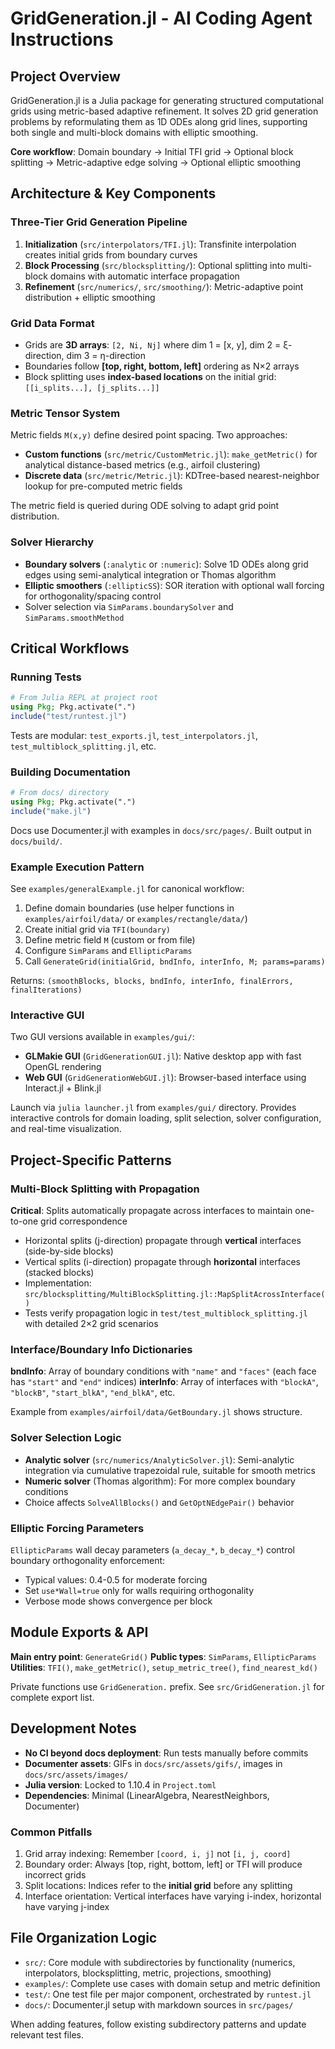 # GridGeneration.jl - AI Coding Agent Instructions

## Project Overview
GridGeneration.jl is a Julia package for generating structured computational grids using metric-based adaptive refinement. It solves 2D grid generation problems by reformulating them as 1D ODEs along grid lines, supporting both single and multi-block domains with elliptic smoothing.

**Core workflow**: Domain boundary → Initial TFI grid → Optional block splitting → Metric-adaptive edge solving → Optional elliptic smoothing

## Architecture & Key Components

### Three-Tier Grid Generation Pipeline
1. **Initialization** (`src/interpolators/TFI.jl`): Transfinite interpolation creates initial grids from boundary curves
2. **Block Processing** (`src/blocksplitting/`): Optional splitting into multi-block domains with automatic interface propagation
3. **Refinement** (`src/numerics/`, `src/smoothing/`): Metric-adaptive point distribution + elliptic smoothing

### Grid Data Format
- Grids are **3D arrays**: `[2, Ni, Nj]` where dim 1 = [x, y], dim 2 = ξ-direction, dim 3 = η-direction
- Boundaries follow **[top, right, bottom, left]** ordering as N×2 arrays
- Block splitting uses **index-based locations** on the initial grid: `[[i_splits...], [j_splits...]]`

### Metric Tensor System
Metric fields `M(x,y)` define desired point spacing. Two approaches:
- **Custom functions** (`src/metric/CustomMetric.jl`): `make_getMetric()` for analytical distance-based metrics (e.g., airfoil clustering)
- **Discrete data** (`src/metric/Metric.jl`): KDTree-based nearest-neighbor lookup for pre-computed metric fields

The metric field is queried during ODE solving to adapt grid point distribution.

### Solver Hierarchy
- **Boundary solvers** (`:analytic` or `:numeric`): Solve 1D ODEs along grid edges using semi-analytical integration or Thomas algorithm
- **Elliptic smoothers** (`:ellipticSS`): SOR iteration with optional wall forcing for orthogonality/spacing control
- Solver selection via `SimParams.boundarySolver` and `SimParams.smoothMethod`

## Critical Workflows

### Running Tests
```julia
# From Julia REPL at project root
using Pkg; Pkg.activate(".")
include("test/runtest.jl")
```
Tests are modular: `test_exports.jl`, `test_interpolators.jl`, `test_multiblock_splitting.jl`, etc.

### Building Documentation
```julia
# From docs/ directory
using Pkg; Pkg.activate(".")
include("make.jl")
```
Docs use Documenter.jl with examples in `docs/src/pages/`. Built output in `docs/build/`.

### Example Execution Pattern
See `examples/generalExample.jl` for canonical workflow:
1. Define domain boundaries (use helper functions in `examples/airfoil/data/` or `examples/rectangle/data/`)
2. Create initial grid via `TFI(boundary)`
3. Define metric field `M` (custom or from file)
4. Configure `SimParams` and `EllipticParams`
5. Call `GenerateGrid(initialGrid, bndInfo, interInfo, M; params=params)`

Returns: `(smoothBlocks, blocks, bndInfo, interInfo, finalErrors, finalIterations)`

### Interactive GUI
Two GUI versions available in `examples/gui/`:
- **GLMakie GUI** (`GridGenerationGUI.jl`): Native desktop app with fast OpenGL rendering
- **Web GUI** (`GridGenerationWebGUI.jl`): Browser-based interface using Interact.jl + Blink.jl

Launch via `julia launcher.jl` from `examples/gui/` directory. Provides interactive controls for domain loading, split selection, solver configuration, and real-time visualization.

## Project-Specific Patterns

### Multi-Block Splitting with Propagation
**Critical**: Splits automatically propagate across interfaces to maintain one-to-one grid correspondence
- Horizontal splits (j-direction) propagate through **vertical** interfaces (side-by-side blocks)
- Vertical splits (i-direction) propagate through **horizontal** interfaces (stacked blocks)
- Implementation: `src/blocksplitting/MultiBlockSplitting.jl::MapSplitAcrossInterface()`
- Tests verify propagation logic in `test/test_multiblock_splitting.jl` with detailed 2×2 grid scenarios

### Interface/Boundary Info Dictionaries
**bndInfo**: Array of boundary conditions with `"name"` and `"faces"` (each face has `"start"` and `"end"` indices)
**interInfo**: Array of interfaces with `"blockA"`, `"blockB"`, `"start_blkA"`, `"end_blkA"`, etc.

Example from `examples/airfoil/data/GetBoundary.jl` shows structure.

### Solver Selection Logic
- **Analytic solver** (`src/numerics/AnalyticSolver.jl`): Semi-analytic integration via cumulative trapezoidal rule, suitable for smooth metrics
- **Numeric solver** (Thomas algorithm): For more complex boundary conditions
- Choice affects `SolveAllBlocks()` and `GetOptNEdgePair()` behavior

### Elliptic Forcing Parameters
`EllipticParams` wall decay parameters (`a_decay_*`, `b_decay_*`) control boundary orthogonality enforcement:
- Typical values: 0.4-0.5 for moderate forcing
- Set `use*Wall=true` only for walls requiring orthogonality
- Verbose mode shows convergence per block

## Module Exports & API
**Main entry point**: `GenerateGrid()`
**Public types**: `SimParams`, `EllipticParams`
**Utilities**: `TFI()`, `make_getMetric()`, `setup_metric_tree()`, `find_nearest_kd()`

Private functions use `GridGeneration.` prefix. See `src/GridGeneration.jl` for complete export list.

## Development Notes
- **No CI beyond docs deployment**: Run tests manually before commits
- **Documenter assets**: GIFs in `docs/src/assets/gifs/`, images in `docs/src/assets/images/`
- **Julia version**: Locked to 1.10.4 in `Project.toml`
- **Dependencies**: Minimal (LinearAlgebra, NearestNeighbors, Documenter)

### Common Pitfalls
1. Grid array indexing: Remember `[coord, i, j]` not `[i, j, coord]`
2. Boundary order: Always [top, right, bottom, left] or TFI will produce incorrect grids
3. Split locations: Indices refer to the **initial grid** before any splitting
4. Interface orientation: Vertical interfaces have varying i-index, horizontal have varying j-index

## File Organization Logic
- `src/`: Core module with subdirectories by functionality (numerics, interpolators, blocksplitting, metric, projections, smoothing)
- `examples/`: Complete use cases with domain setup and metric definition
- `test/`: One test file per major component, orchestrated by `runtest.jl`
- `docs/`: Documenter.jl setup with markdown sources in `src/pages/`

When adding features, follow existing subdirectory patterns and update relevant test files.
